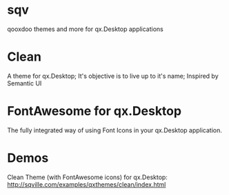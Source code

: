 # sqv
qooxdoo themes and more for qx.Desktop applications

Clean
===========
A theme for qx.Desktop; It's objective is to live up to it's name; Inspired by Semantic UI


FontAwesome for qx.Desktop
==========================
The fully integrated way of using Font Icons in your qx.Desktop application.


Demos
===========
Clean Theme (with FontAwesome icons) for qx.Desktop: http://sqville.com/examples/qxthemes/clean/index.html
